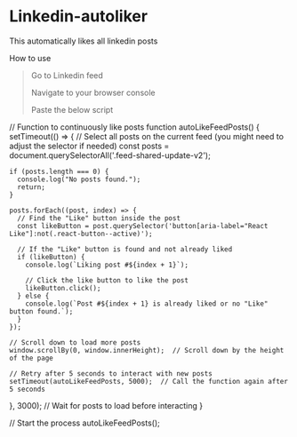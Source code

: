 # Linkedin-autoliker
This automatically likes all linkedin posts 

How to use
> Go to Linkedin feed
> 
>
> Navigate to your browser console
>
> Paste the below script


// Function to continuously like posts
function autoLikeFeedPosts() {
  setTimeout(() => {
    // Select all posts on the current feed (you might need to adjust the selector if needed)
    const posts = document.querySelectorAll('.feed-shared-update-v2');

    if (posts.length === 0) {
      console.log("No posts found.");
      return;
    }

    posts.forEach((post, index) => {
      // Find the "Like" button inside the post
      const likeButton = post.querySelector('button[aria-label="React Like"]:not(.react-button--active)');
      
      // If the "Like" button is found and not already liked
      if (likeButton) {
        console.log(`Liking post #${index + 1}`);

        // Click the like button to like the post
        likeButton.click();
      } else {
        console.log(`Post #${index + 1} is already liked or no "Like" button found.`);
      }
    });

    // Scroll down to load more posts
    window.scrollBy(0, window.innerHeight);  // Scroll down by the height of the page

    // Retry after 5 seconds to interact with new posts
    setTimeout(autoLikeFeedPosts, 5000);  // Call the function again after 5 seconds
  }, 3000);  // Wait for posts to load before interacting
}

// Start the process
autoLikeFeedPosts();

